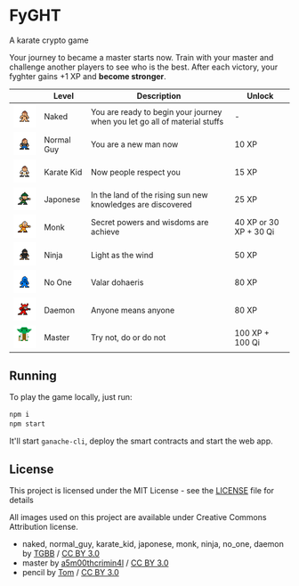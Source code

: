 # FyGHT

A karate crypto game

Your journey to became a master starts now.
Train with your master and challenge another players to see who is the best.
After each victory, your fyghter gains +1 XP and <b>become stronger</b>.

|                                                                                  | Level      | Description                                                                | Unlock                 |
| -------------------------------------------------------------------------------- | ---------- | -------------------------------------------------------------------------- | ---------------------- |
| <img src="/packages/app/src/img/naked.png" alt="naked" width="100px"/>           | Naked      | You are ready to begin your journey when you let go all of material stuffs | -                      |
| <img src="/packages/app/src/img/normal_guy.png" alt="normal_guy" width="100px"/> | Normal Guy | You are a new man now                                                      | 10 XP                  |
| <img src="/packages/app/src/img/karate_kid.png" alt="karate_kid" width="100px"/> | Karate Kid | Now people respect you                                                     | 15 XP                  |
| <img src="/packages/app/src/img/japonese.png" alt="japonese" width="100px"/>     | Japonese   | In the land of the rising sun new knowledges are discovered                | 25 XP                  |
| <img src="/packages/app/src/img/monk.png" alt="monk" width="100px"/>             | Monk       | Secret powers and wisdoms are achieve                                      | 40 XP or 30 XP + 30 Qi |
| <img src="/packages/app/src/img/ninja.png" alt="ninja" width="100px"/>           | Ninja      | Light as the wind                                                          | 50 XP                  |
| <img src="/packages/app/src/img/no_one.png" alt="no_one" width="100px"/>         | No One     | Valar dohaeris                                                             | 80 XP                  |
| <img src="/packages/app/src/img/daemon.png" alt="daemon" width="100px"/>         | Daemon     | Anyone means anyone                                                        | 80 XP                  |
| <img src="/packages/app/src/img/master.png" alt="master" width="100px"/>         | Master     | Try not, do or do not                                                      | 100 XP + 100 Qi        |

## Running

To play the game locally, just run:

```js
npm i
npm start
```

It'll start `ganache-cli`, deploy the smart contracts and start the web app.

## License

This project is licensed under the MIT License - see the [LICENSE](LICENSE) file for details

All images used on this project are available under Creative Commons Attribution license.

- naked, normal_guy, karate_kid, japonese, monk, ninja, no_one, daemon by [TGBB](https://piq.codeus.net/u/TGBB) / [CC BY 3.0](https://creativecommons.org/licenses/by/3.0/)
- master by [a5m00thcrimin4l](https://piq.codeus.net/u/a5m00thcrimin4l) / [CC BY 3.0](https://creativecommons.org/licenses/by/3.0/)
- pencil by [Tom](https://piq.codeus.net/u/Tom) / [CC BY 3.0](https://creativecommons.org/licenses/by/3.0/)
